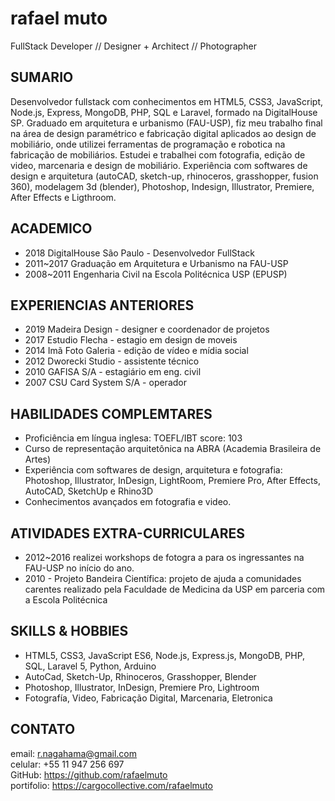 # rafael muto
FullStack Developer // Designer + Architect // Photographer

## SUMARIO
Desenvolvedor fullstack com conhecimentos em HTML5, CSS3, JavaScript, Node.js, Express, MongoDB, PHP, SQL e Laravel, formado na DigitalHouse SP. Graduado em arquitetura e urbanismo (FAU-USP), fiz meu trabalho final na área de design paramétrico e fabricação digital aplicados ao design de mobiliário, onde utilizei ferramentas de programação e robotica na fabricação de mobiliários. Estudei e trabalhei com fotografia, edição de video, marcenaria e design de mobiliário. Experiência com softwares de design e arquitetura (autoCAD, sketch-up, rhinoceros, grasshopper, fusion 360), modelagem 3d (blender), Photoshop, Indesign, Illustrator, Premiere, After Effects e Ligthroom.

## ACADEMICO 
- 2018 DigitalHouse São Paulo - Desenvolvedor FullStack
- 2011~2017 Graduação em Arquitetura e Urbanismo na FAU-USP
- 2008~2011 Engenharia Civil na Escola Politécnica USP (EPUSP)

## EXPERIENCIAS ANTERIORES
- 2019 Madeira Design - designer e coordenador de projetos
- 2017 Estudio Flecha - estagio em design de moveis
- 2014 Imã Foto Galeria - edição de vídeo e mídia social
- 2012 Dworecki Studio - assistente técnico
- 2010 GAFISA S/A - estagiário em eng. civil
- 2007 CSU Card System S/A - operador

## HABILIDADES COMPLEMTARES
- Proficiência em língua inglesa: TOEFL/IBT score: 103
- Curso de representação arquitetônica na ABRA (Academia Brasileira de Artes)
- Experiência com softwares de design, arquitetura e fotografia: Photoshop, Illustrator, InDesign, LightRoom, Premiere Pro, After Effects, AutoCAD, SketchUp e Rhino3D
- Conhecimentos avançados em fotografia e video.

## ATIVIDADES EXTRA-CURRICULARES
- 2012~2016 realizei workshops de fotogra a para os ingressantes na FAU-USP no início do ano.
- 2010 - Projeto Bandeira Científica: projeto de ajuda a comunidades carentes realizado pela Faculdade de Medicina da USP em parceria com a Escola Politécnica

## SKILLS & HOBBIES
- HTML5, CSS3, JavaScript ES6, Node.js, Express.js, MongoDB, PHP, SQL, Laravel 5, Python, Arduino
- AutoCad, Sketch-Up, Rhinoceros, Grasshopper, Blender
- Photoshop, Illustrator, InDesign, Premiere Pro, Lightroom
- Fotografía, Video, Fabricação Digital, Marcenaria, Eletronica

## CONTATO
email: r.nagahama@gmail.com  
celular: +55 11 947 256 697  
GitHub: https://github.com/rafaelmuto  
portifolio: https://cargocollective.com/rafaelmuto
